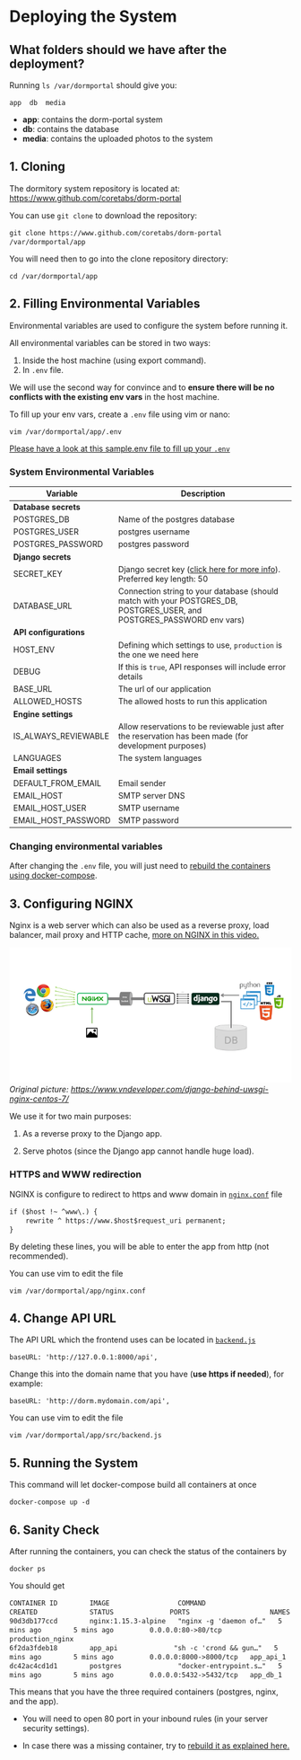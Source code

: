 # Deploying the System

## What folders should we have after the deployment?

Running `ls /var/dormportal` should give you:

```
app  db  media
```

* **app**: contains the dorm-portal system
* **db**: contains the database
* **media**: contains the uploaded photos to the system

## 1. Cloning

The dormitory system repository is located at: https://www.github.com/coretabs/dorm-portal

You can use `git clone` to download the repository:

```
git clone https://www.github.com/coretabs/dorm-portal /var/dormportal/app
```

You will need then to go into the clone repository directory:

```
cd /var/dormportal/app
```

## 2. Filling Environmental Variables

Environmental variables are used to configure the system before running it.

All environmental variables can be stored in two ways:

1. Inside the host machine (using export command).
2. In `.env` file.

We will use the second way for convince and to **ensure there will be no conflicts with the existing env vars** in the host machine.

To fill up your env vars, create a `.env` file using vim or nano:

```
vim /var/dormportal/app/.env
```

[Please have a look at this sample.env file to fill up your `.env`](https://github.com/coretabs/dorm-portal/blob/master/sample.env)

### System Environmental Variables

| Variable | Description |
| --- | --- |
| **Database secrets** |
| POSTGRES_DB | Name of the postgres database |
| POSTGRES_USER | postgres username |
| POSTGRES_PASSWORD | postgres password |
| **Django secrets** |
| SECRET_KEY | Django secret key ([click here for more info](https://docs.djangoproject.com/en/2.2/ref/settings/#secret-key)). Preferred key length: 50 |
| DATABASE_URL | Connection string to your database (should match with your POSTGRES_DB, POSTGRES_USER, and POSTGRES_PASSWORD env vars) |
| **API configurations** |
| HOST_ENV | Defining which settings to use, `production` is the one we need here |
| DEBUG | If this is `true`, API responses will include error details |
| BASE_URL | The url of our application |
| ALLOWED_HOSTS | The allowed hosts to run this application |
| **Engine settings** |
| IS_ALWAYS_REVIEWABLE | Allow reservations to be reviewable just after the reservation has been made (for development purposes) |
| LANGUAGES | The system languages |
| **Email settings** |
| DEFAULT_FROM_EMAIL | Email sender |
| EMAIL_HOST | SMTP server DNS |
| EMAIL_HOST_USER | SMTP username |
| EMAIL_HOST_PASSWORD | SMTP password |

### Changing environmental variables

After changing the `.env` file, you will just need to [rebuild the containers using docker-compose](#rebuild-all-containers).

## 3. Configuring NGINX

Nginx is a web server which can also be used as a reverse proxy, load balancer, mail proxy and HTTP cache, [more on NGINX in this video.](https://www.youtube.com/watch?v=ng5DsxYp-Bk)

![nginx-purpose](./images/nginx-purpose.png)
*Original picture: https://www.vndeveloper.com/django-behind-uwsgi-nginx-centos-7/*

We use it for two main purposes:

1. As a reverse proxy to the Django app.

2. Serve photos (since the Django app cannot handle huge load).

### HTTPS and WWW redirection

NGINX is configure to redirect to https and www domain in [`nginx.conf`](https://github.com/coretabs/dorm-portal/blob/master/nginx.conf) file

```
if ($host !~ ^www\.) {
    rewrite ^ https://www.$host$request_uri permanent;
}
```

By deleting these lines, you will be able to enter the app from http (not recommended).


You can use vim to edit the file

```
vim /var/dormportal/app/nginx.conf
```

## 4. Change API URL

The API URL which the frontend uses can be located in [`backend.js`](https://github.com/coretabs/dorm-portal/blob/master/src/backend.js)

```
baseURL: 'http://127.0.0.1:8000/api',
```

Change this into the domain name that you have (**use https if needed**), for example:

```
baseURL: 'http://dorm.mydomain.com/api',
```

You can use vim to edit the file

```
vim /var/dormportal/app/src/backend.js
```

## 5. Running the System

This command will let docker-compose build all containers at once

```
docker-compose up -d
```

## 6. Sanity Check

After running the containers, you can check the status of the containers by

```
docker ps
```

You should get

```
CONTAINER ID        IMAGE                 COMMAND                  CREATED             STATUS              PORTS                    NAMES
90d3db177ccd        nginx:1.15.3-alpine   "nginx -g 'daemon of…"   5 mins ago        5 mins ago         0.0.0.0:80->80/tcp       production_nginx
6f2da3fdeb18        app_api              "sh -c 'crond && gun…"   5 mins ago        5 mins ago         0.0.0.0:8000->8000/tcp   app_api_1
dc42ac4cd1d1        postgres              "docker-entrypoint.s…"   5 mins ago        5 mins ago         0.0.0.0:5432->5432/tcp   app_db_1
```

This means that you have the three required containers (postgres, nginx, and the app).

* You will need to open 80 port in your inbound rules (in your server security settings).

* In case there was a missing container, try to [rebuild it as explained here.](#rebuild-a-specific-container)